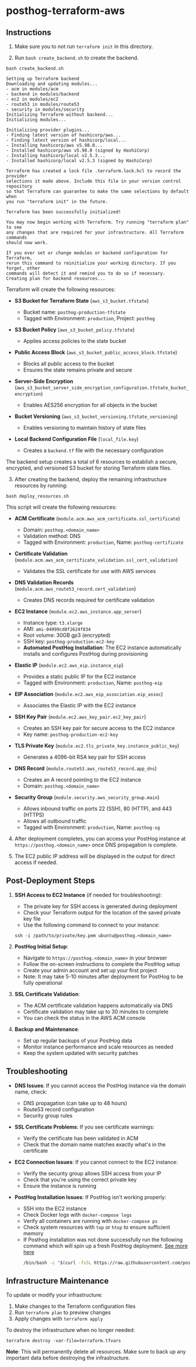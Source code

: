 # posthog-terraform-aws

## Instructions

1. Make sure you to not run `terraform init` in this directory.

2. Run `bash create_backend.sh` to create the backend.

```
bash create_backend.sh
```

```
Setting up Terraform backend
Downloading and updating modules...
- acm in modules/acm
- backend in modules/backend
- ec2 in modules/ec2
- route53 in modules/route53
- security in modules/security
Initializing Terraform without backend...
Initializing modules...

Initializing provider plugins...
- Finding latest version of hashicorp/aws...
- Finding latest version of hashicorp/local...
- Installing hashicorp/aws v5.98.0...
- Installed hashicorp/aws v5.98.0 (signed by HashiCorp)
- Installing hashicorp/local v2.5.3...
- Installed hashicorp/local v2.5.3 (signed by HashiCorp)

Terraform has created a lock file .terraform.lock.hcl to record the provider
selections it made above. Include this file in your version control repository
so that Terraform can guarantee to make the same selections by default when
you run "terraform init" in the future.

Terraform has been successfully initialized!

You may now begin working with Terraform. Try running "terraform plan" to see
any changes that are required for your infrastructure. All Terraform commands
should now work.

If you ever set or change modules or backend configuration for Terraform,
rerun this command to reinitialize your working directory. If you forget, other
commands will detect it and remind you to do so if necessary.
Creating plan for backend resources...
```

Terraform will create the following resources:

   - **S3 Bucket for Terraform State** (`aws_s3_bucket.tfstate`)
      - Bucket name: `posthog-production-tfstate`
      - Tagged with Environment: `production`, Project: `posthog`

   - **S3 Bucket Policy** (`aws_s3_bucket_policy.tfstate`)
      - Applies access policies to the state bucket

   - **Public Access Block** (`aws_s3_bucket_public_access_block.tfstate`)
      - Blocks all public access to the bucket
      - Ensures the state remains private and secure

   - **Server-Side Encryption** (`aws_s3_bucket_server_side_encryption_configuration.tfstate_bucket_encryption`)
      - Enables AES256 encryption for all objects in the bucket

   - **Bucket Versioning** (`aws_s3_bucket_versioning.tfstate_versioning`)
      - Enables versioning to maintain history of state files

   - **Local Backend Configuration File** (`local_file.key`)
      - Creates a `backend.tf` file with the necessary configuration

The backend setup creates a total of 6 resources to establish a secure, encrypted, and versioned S3 bucket for storing Terraform state files.

3. After creating the backend, deploy the remaining infrastructure resources by running:

```
bash deploy_resources.sh
```

This script will create the following resources:

   - **ACM Certificate** (`module.acm.aws_acm_certificate.ssl_certificate`)
      - Domain: `posthog.<domain_name>`
      - Validation method: DNS
      - Tagged with Environment: `production`, Name: `posthog-certificate`

   - **Certificate Validation** (`module.acm.aws_acm_certificate_validation.ssl_cert_validation`)
      - Validates the SSL certificate for use with AWS services

   - **DNS Validation Records** (`module.acm.aws_route53_record.cert_validation`)
      - Creates DNS records required for certificate validation

   - **EC2 Instance** (`module.ec2.aws_instance.app_server`)
      - Instance type: `t3.xlarge`
      - AMI: `ami-04999cd8f2624f834`
      - Root volume: 30GB gp3 (encrypted)
      - SSH key: `posthog-production-ec2-key`
      - **Automated PostHog Installation**: The EC2 instance automatically installs and configures PostHog during provisioning

   - **Elastic IP** (`module.ec2.aws_eip.instance_eip`)
      - Provides a static public IP for the EC2 instance
      - Tagged with Environment: `production`, Name: `posthog-eip`

   - **EIP Association** (`module.ec2.aws_eip_association.eip_assoc`)
      - Associates the Elastic IP with the EC2 instance

   - **SSH Key Pair** (`module.ec2.aws_key_pair.ec2_key_pair`)
      - Creates an SSH key pair for secure access to the EC2 instance
      - Key name: `posthog-production-ec2-key`

   - **TLS Private Key** (`module.ec2.tls_private_key.instance_public_key`)
      - Generates a 4096-bit RSA key pair for SSH access

   - **DNS Record** (`module.route53.aws_route53_record.app_dns`)
      - Creates an A record pointing to the EC2 instance
      - Domain: `posthog.<domain_name>`

   - **Security Group** (`module.security.aws_security_group.main`)
      - Allows inbound traffic on ports 22 (SSH), 80 (HTTP), and 443 (HTTPS)
      - Allows all outbound traffic
      - Tagged with Environment: `production`, Name: `posthog-sg`

4. After deployment completes, you can access your PostHog instance at `https://posthog.<domain_name>` once DNS propagation is complete.

5. The EC2 public IP address will be displayed in the output for direct access if needed.

## Post-Deployment Steps

1. **SSH Access to EC2 Instance** (if needed for troubleshooting):
   - The private key for SSH access is generated during deployment
   - Check your Terraform output for the location of the saved private key file
   - Use the following command to connect to your instance:
   ```
   ssh -i /path/to/private/key.pem ubuntu@posthog.<domain_name>
   ```

2. **PostHog Initial Setup**:
   - Navigate to `https://posthog.<domain_name>` in your browser
   - Follow the on-screen instructions to complete the PostHog setup
   - Create your admin account and set up your first project
   - Note: It may take 5-10 minutes after deployment for PostHog to be fully operational

3. **SSL Certificate Validation**:
   - The ACM certificate validation happens automatically via DNS
   - Certificate validation may take up to 30 minutes to complete
   - You can check the status in the AWS ACM console

4. **Backup and Maintenance**:
   - Set up regular backups of your PostHog data
   - Monitor instance performance and scale resources as needed
   - Keep the system updated with security patches

## Troubleshooting

- **DNS Issues**: If you cannot access the PostHog instance via the domain name, check:
  - DNS propagation (can take up to 48 hours)
  - Route53 record configuration
  - Security group rules

- **SSL Certificate Problems**: If you see certificate warnings:
  - Verify the certificate has been validated in ACM
  - Check that the domain name matches exactly what's in the certificate

- **EC2 Connection Issues**: If you cannot connect to the EC2 instance:
  - Verify the security group allows SSH access from your IP
  - Check that you're using the correct private key
  - Ensure the instance is running

- **PostHog Installation Issues**: If PostHog isn't working properly:
  - SSH into the EC2 instance
  - Check Docker logs with `docker-compose logs`
  - Verify all containers are running with `docker-compose ps`
  - Check system resources with `top` or `htop` to ensure sufficient memory
  - If Posthog installation was not done successfully run the following command which will spin up a fresh PostHog deployment. [See more here](https://posthog.com/docs/self-host#setting-up-the-stack)
      ```bash
      /bin/bash -c "$(curl -fsSL https://raw.githubusercontent.com/posthog/posthog/HEAD/bin/deploy-hobby)"
      ```


## Infrastructure Maintenance

To update or modify your infrastructure:

1. Make changes to the Terraform configuration files
2. Run `terraform plan` to preview changes
3. Apply changes with `terraform apply`

To destroy the infrastructure when no longer needed:

```
terraform destroy -var-file=terraform.tfvars
```

**Note**: This will permanently delete all resources. Make sure to back up any important data before destroying the infrastructure.
